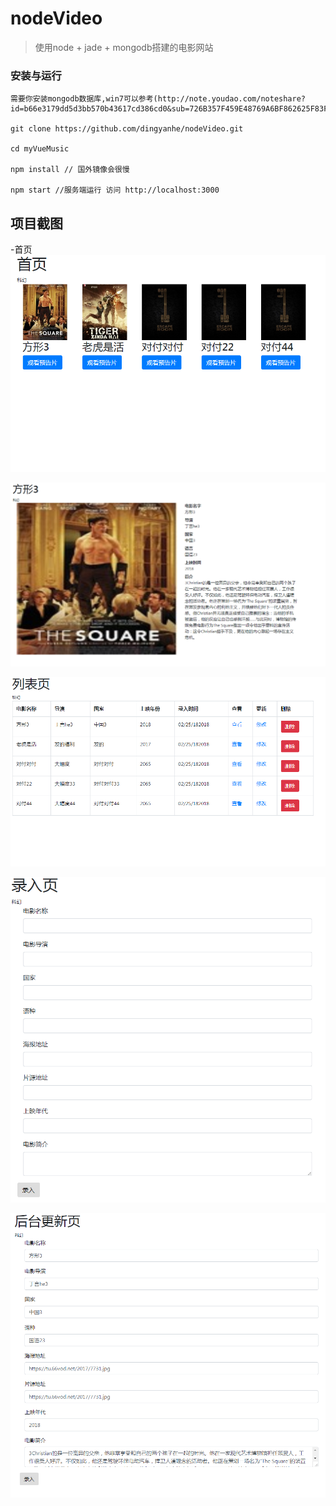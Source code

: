# nodeVideo

> 使用node + jade + mongodb搭建的电影网站


### 安装与运行

```
需要你安装mongodb数据库,win7可以参考(http://note.youdao.com/noteshare?id=b66e3179dd5d3bb570b43617cd386cd0&sub=726B357F459E48769A6BF862625F83FE)

git clone https://github.com/dingyanhe/nodeVideo.git

cd myVueMusic

npm install // 国外镜像会很慢

npm start //服务端运行 访问 http://localhost:3000
```

## 项目截图

-首页
![image](https://github.com/dingyanhe/nodeVideo/blob/master/样例图片/首页.png)


![image](https://github.com/dingyanhe/nodeVideo/blob/master/样例图片/详情页.png)

![image](https://github.com/dingyanhe/nodeVideo/blob/master/样例图片/列表页.png)

![image](https://github.com/dingyanhe/nodeVideo/blob/master/样例图片/录入页.png)

![image](https://github.com/dingyanhe/nodeVideo/blob/master/样例图片/修改页.png)
